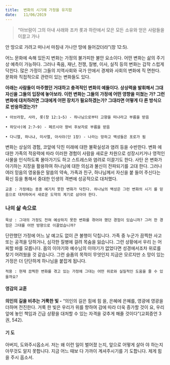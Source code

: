```yaml
---
title:  변화의 시기에 가정을 유지함
date:   11/06/2019
---
```


> <p></p>
> “아브람이 그의 아내 사래와 조카 롯과 하란에서 모은 모든 소유와 얻은 사람들을 이끌고 가나
안 땅으로 가려고 떠나서 마침내 가나안 땅에 들어갔더라”(창 12:5).

어느 문화에 속해 있든지 변화는 가정의 불가피한 불안 요소이다. 어떤 변화는 삶의
주기 상 예측이 가능하다. 그러나 죽음, 재난, 전쟁, 질병, 이사, 실직 등의 변화는 갑작
스럽게 닥친다. 많은 가정이 그들의 지역사회와 국가 안에서 경제와 사회의 변화에 직
면한다. 문화와 직접적으로 관련이 있는 변화들도 있다.

**아래는 사람들이 마주했던 거대하고 충격적인 변화의 예들이다. 상상력을 발휘해서
그대 자신을 그들의 입장에 놓아보라. 이런 변화는 그들의 가정에 어떤 영향을 미쳤는
가? 그런 변화에 대처하려면 그대에게 어떤 장치가 필요하겠는가? 그대라면 어떻게 다
른 방식으로 반응하겠는가?**

`• 아브라함, 사라, 롯(창 12:1~5) - 하나님으로부터 고향을 떠나라고 부름을 받음`

`• 하닷사(에 2:7~9) - 페르시아 왕비 후보자로 부름을 받음`

`• 다니엘, 하나냐, 미사엘, 아사랴(단 1장) - 나라는 망하고 백성들은 포로가 됨`

변화는 상실의 경험, 코앞에 닥친 미래에 대한 불확실성과 염려 등을 수반한다. 변화
에 대한 가족의 적응력에 따라 이러한 경험이 사람을 새로운 차원으로 성장시키거나
영적인 사물을 인식하도록 몰아가기도 하고 스트레스와 염려로 이끌기도 한다. 사탄
은 변화가 야기하는 지장을 활용하여 하나님에 대한 의심과 불신이 전파되기를 고대
한다. 그러나 여러 믿음의 영웅들은 말씀의 약속, 가족과 친구, 하나님께서 자신을 붙
들어 주신다는 확신 등을 통해서 중대한 인생의 격변에 성공적으로 대처했다.

`교훈 : 가정에는 종종 예기치 못한 변화가 닥친다. 하나님의 백성은 그런 변화의 시기
를 믿음으로 대처하여서 새로운 도약의 계기로 삼아야 한다.`

### 나의 삶 속으로

`묵상 : 그대의 가정도 전혀 예상하지 못한 변화를 겪어야 했던 경험이 있습니까? 그러
한 경험은 그대를 어떤 방향으로 이끌었습니까?`

단란했던 가정에 어느 날 예고도 없이 큰 불행이 닥칩니다. 가족 중 누군가 끔찍한
사고 또는 공격을 당하거나, 심각한 질병에 걸려 목숨을 잃습니다. 그런 상황에서 우리
는 어찌할 바를 모릅니다. 욥의 이야기와 예수님의 이야기가 없었다면 성경에서조차
위로를 찾기 어려웠을 것 같습니다. 그런 슬픔의 목적이 무엇인지 지금은 모르지만 소
망이 있는 가정은 더 단단하게 하나님을 붙잡게 됩니다.

`적용 : 현재 끔찍한 변화를 겪고 있는 가정에 그대는 어떤 위로와 실질적인 도움을 줄
수 있을까요?`

#### 영감의 교훈

**의인의 길을 비추는 거룩한 빛 -** “의인의 길은 힘에 힘
을, 은혜에 은혜를, 영광에 영광을 더하며 전진한다. 거룩
한 빛은 우리가 위를 향하여 감에 따라 더욱 증가할 것이
요, 우리 앞에 놓인 책임과 긴급 상황을 대처할 수 있는
자격을 갖추게 해줄 것이다”(교회증언 3권, 542).

#### 기 도

아버지, 도와주시옵소서.
저는 왜 이런 일이 벌어졌
는지, 앞으로 어떻게 살아
야 하는지 아무것도 알지
못합니다. 지금 어느 때보
다 가까이 계셔주시기를 기
도합니다. 제게 힘을 주시
옵소서.